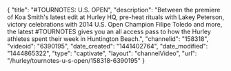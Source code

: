 {
    "title": "#TOURNOTES: U.S. OPEN",
    "description": "Between the premiere of Koa Smith's latest edit at Hurley HQ, pre-heat rituals with Lakey Peterson, victory celebrations with 2014 U.S. Open Champion Filipe Toledo and more, the latest #TOURNOTES gives you an all access pass to how the Hurley athletes spent their week in Huntington Beach.",
    "channelid": "158318",
    "videoid": "6390195",
    "date_created": "1441402764",
    "date_modified": "1444865322",
    "type": "captivate",
    "layout": "channelVideo",
    "url": "\/hurley\/tournotes-u-s-open\/158318-6390195"
}